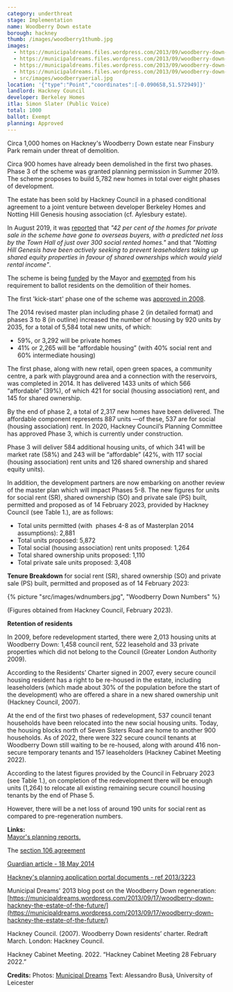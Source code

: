 ```yaml
---
category: underthreat
stage: Implementation 
name: Woodberry Down estate 
borough: hackney
thumb: /images/woodberry1thumb.jpg
images:
  - https://municipaldreams.files.wordpress.com/2013/09/woodberry-down-27.jpg 
  - https://municipaldreams.files.wordpress.com/2013/09/woodberry-down-5.jpg
  - https://municipaldreams.files.wordpress.com/2013/09/woodberry-down-24.jpg
  - https://municipaldreams.files.wordpress.com/2013/09/woodberry-down-estate-signboard.jpg
  - src/images/woodberryaerial.jpg
location: '{"type":"Point","coordinates":[-0.090658,51.572949]}'
landlord: Hackney Council
developer: Berkeley Homes
itla: Simon Slater (Public Voice)
total: 1000
ballot: Exempt
planning: Approved
---
```

Circa 1,000 homes on Hackney's Woodberry Down estate near Finsbury Park remain under threat of demolition.

Circa 900 homes have already been demolished in the first two phases. Phase 3 of the scheme was granted planning permission in Summer 2019. The scheme proposes to build 5,782 new homes in total over eight phases of development.

The estate has been sold by Hackney Council in a phased conditional agreement to a joint venture between developer Berkeley Homes and Notting Hill Genesis housing association (cf. Aylesbury estate). 

In August 2019, it was [reported](https://www.hackneycitizen.co.uk/2019/08/20/handful-leaseholders-council-plans-woodberry-down-redevelopment/) that _"42 per cent of the homes for private sale in the scheme have gone to overseas buyers, with a predicted net loss by the Town Hall of just over 300 social rented homes."_ and that _"Notting Hill Genesis have been actively seeking to prevent leaseholders taking up shared equity properties in favour of shared ownerships which would yield rental income"_.

The scheme is being [funded](/approved/funding) by the Mayor and [exempted](/approved/ballotexemptions) from his requirement to ballot residents on the demolition of their homes.

The first 'kick-start' phase one of the scheme was [approved in 2008](https://www.london.gov.uk/what-we-do/planning/planning-applications-and-decisions/planning-application-search/woodberry-down-estate-kick-start-site-one-0).

The 2014 revised master plan including phase 2 (in detailed format) and phases 3 to 8 (in outline) increased the number of housing by 920 units by 2035, for a total of 5,584 total new units, of which:

- 59%, or 3,292 will be private homes
- 41% or 2,265 will be “affordable housing” (with 40% social rent and 60% intermediate housing)

The first phase, along with new retail, open green spaces, a community centre, a park with playground area and a connection with the reservoirs, was completed in 2014. It has delivered 1433 units of which 566 “affordable” (39%), of which 421 for social (housing association) rent, and 145 for shared ownership.

By the end of phase 2, a total of 2,317 new homes have been delivered. The affordable component represents 887 units —of these, 537 are for social (housing association) rent.
In 2020, Hackney Council’s Planning Committee has approved Phase 3, which is currently under construction.

Phase 3 will deliver 584 additional housing units, of which 341 will be market rate (58%) and 243 will be “affordable” (42%, with 117 social (housing association) rent units and 126 shared ownership and shared equity units).

In addition, the development partners are now embarking on another review of the master plan which will impact Phases 5-8. The new figures for units for social rent (SR), shared ownership (SO) and private sale (PS) built, permitted and proposed as of 14 February 2023, provided by Hackney Council (see Table 1.), are as follows:

- Total units permitted (with  phases 4-8 as of Masterplan 2014 assumptions): 2,881
- Total units proposed: 5,872
- Total social (housing association) rent units proposed: 1,264
- Total shared ownership units proposed: 1,110
- Total private sale units proposed: 3,408

__Tenure Breakdown__ for social rent (SR), shared ownership (SO) and private sale (PS) built, permitted and proposed as of 14 February 2023:

{% picture "src/images/wdnumbers.jpg", "Woodberry Down Numbers" %}

(Figures obtained from Hackney Council, February 2023).

__Retention of residents__  

In 2009, before redevelopment started, there were 2,013 housing units at Woodberry Down: 1,458 council rent, 522 leasehold and 33 private properties which did not belong to the Council (Greater London Authority 2009).

According to the Residents’ Charter signed in 2007, every secure council housing resident has a right to be re-housed in the estate, including leaseholders (which made about 30% of the population before the start of the development) who are offered a share in a new shared ownership unit (Hackney Council, 2007). ​

At the end of the first two phases of redevelopment, 537 council tenant households have been relocated into the new social housing units. Today, the housing blocks north of Seven Sisters Road are home to another 900 households. As of 2022, there were 322 secure council tenants at Woodberry Down still waiting to be re-housed, along with around 416 non-secure temporary tenants and 157 leaseholders (Hackney Cabinet Meeting 2022).

According to the latest figures provided by the Council in February 2023 (see Table 1.), on completion of the redevelopment there will be enough units (1,264) to relocate all existing remaining secure council housing tenants by the end of Phase 5.

However, there will be a net loss of around 190 units for social rent as compared to pre-regeneration numbers.

__Links:__  
[Mayor's planning reports.](https://www.london.gov.uk/what-we-do/planning/planning-applications-and-decisions/planning-application-search?scheme_title=woodberry+down&postcode=&borough=All&planning_authority=All&lpa_case_number=&gla_case_number=&paws_decision_date_from=&paws_decision_date_to=)

The [section 106 agreement](/images/woodberrys106.pdf)

[Guardian article - 18 May 2014](https://www.theguardian.com/society/2014/may/18/-sp-truth-about-gentrification-how-woodberry-down-became-woodberry-park)

[Hackney's planning application portal documents - ref 2013/3223](http://planning.hackney.gov.uk/Northgate/PlanningExplorer/Generic/StdDetails.aspx?PT=Planning%20Applications%20On-Line&TYPE=PL/PlanningPK.xml&PARAM0=203701&XSLT=/Northgate/PlanningExplorer/SiteFiles/Skins/Hackney/xslt/PL/PLDetails.xslt&FT=Planning%20Application%20Details&PUBLIC=Y&XMLSIDE=/Northgate/PlanningExplorer/SiteFiles/Skins/Hackney/Menus/PL.xml&DAURI=PLANNING)

Municipal Dreams' 2013 blog post on the Woodberry Down regeneration: [https://municipaldreams.wordpress.com/2013/09/17/woodberry-down-hackney-the-estate-of-the-future/](https://municipaldreams.wordpress.com/2013/09/17/woodberry-down-hackney-the-estate-of-the-future/)

Hackney Council. (2007). Woodberry Down residents’ charter. Redraft March. London: Hackney Council.

Hackney Cabinet Meeting. 2022. “Hackney Cabinet Meeting 28 February 2022.”

__Credits:__
Photos: [Municipal Dreams](municipaldreams.wordpress.com)
Text: Alessandro Busà, University of Leicester
